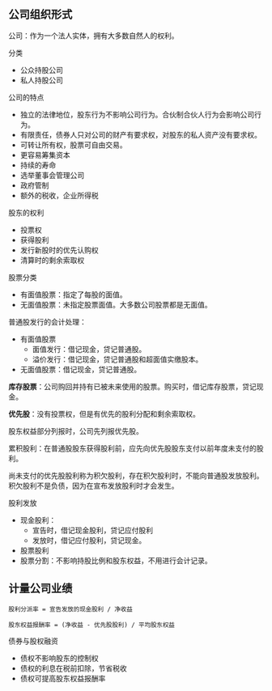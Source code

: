
## 公司组织形式

公司：作为一个法人实体，拥有大多数自然人的权利。

分类
+ 公众持股公司
+ 私人持股公司

公司的特点
+ 独立的法律地位，股东行为不影响公司行为。合伙制合伙人行为会影响公司行为。
+ 有限责任，债券人只对公司的财产有要求权，对股东的私人资产没有要求权。
+ 可转让所有权，股票可自由交易。
+ 更容易筹集资本
+ 持续的寿命
+ 选举董事会管理公司
+ 政府管制
+ 额外的税收，企业所得税

股东的权利
+ 投票权
+ 获得股利
+ 发行新股时的优先认购权
+ 清算时的剩余索取权

股票分类
+ 有面值股票：指定了每股的面值。
+ 无面值股票：未指定股票面值。大多数公司股票都是无面值。

普通股发行的会计处理：
+ 有面值股票
  - 面值发行：借记现金，贷记普通股。
  - 溢价发行：借记现金，贷记普通股和超面值实缴股本。
+ 无面值股票：借记现金，贷记普通股。

**库存股票**：公司购回并持有已被未来使用的股票。购买时，借记库存股票，贷记现金。

**优先股**：没有投票权，但是有优先的股利分配和剩余索取权。

股东权益部分列报时，公司先列报优先股。

累积股利：在普通股股东获得股利前，应先向优先股股东支付以前年度未支付的股利。

尚未支付的优先股股利称为积欠股利，存在积欠股利时，不能向普通股发放股利。积欠股利不是负债，因为在宣布发放股利时才会发生。

股利发放
+ 现金股利：
  - 宣告时，借记现金股利，贷记应付股利
  - 发放时，借记应付股利，贷记现金。
+ 股票股利
+ 股票分割：不影响持股比例和股东权益，不用进行会计记录。

## 计量公司业绩

```
股利分派率 = 宣告发放的现金股利 / 净收益
```

```
股东权益报酬率 = (净收益 - 优先股股利) / 平均股东权益
```

债券与股权融资
+ 债权不影响股东的控制权
+ 债权的利息在税前扣除，节省税收
+ 债权可提高股东权益报酬率


